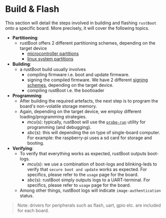 # Build & Flash

This section will detail the steps involved in building and flashing `rustBoot` onto a specific board. More precisely, it will cover the following topics.

- **Partitioning**: 
    - rustBoot offers 2 different partitioning schemes, depending on the target device
        - [microcontroller partitions](./arch/partitions.md#micro-controller-partitions) 
        - [linux system partitions](./arch/partitions.md#linux-system-partitions) 
- **Building**: 
    - a rustBoot build usually involves 
        - compiling firmware i.e. boot and update firmware. 
        - signing the compiled firmware. We have 2 different [signing schemes](./arch/signing_utilities.md#signing-utilities), depending on the target device.
        - compiling rustBoot i.e. the bootloader
- **Programming**: 
    - After building the required artefacts, the next step is to program the board's non-volatile storage memory.
    - Again, depending on the target device, we employ different loading/programming strategies.
        - *mcu*(s): typically, rustBoot will use the [`probe-run`](https://github.com/knurling-rs/probe-run) utility for programming (and debugging).
        - *sbc*(s): this will depending the on type of single-board computer. For example: the raspberry-pi uses a sd card for storage and booting.
- **Verifying**: 
    - To verify that everything works as expected, rustBoot outputs boot-logs. 
        - *mcu*(s): we use a combination of boot-logs and blinking-leds to verify that `secure boot and update` works as expected. For specifics, please refer to the `usage` page for the board.
        - *sbc*(s): rustBoot simply outputs logs to a UART-terminal. For specifics, please refer to `usage` page for the board.
    - Among other things, rustBoot logs will indicate `image-authentication` status. 

> Note: drivers for peripherals such as flash, uart, gpio etc. are included for each board. 